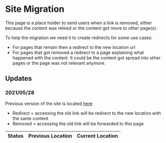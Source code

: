 # Site Migration

This page is a place holder to send users when a link is removed, either because the content was retired or the content got move to other page(s).

To help the migration we need it to create redirects for some use cases:
- For pages that remain then a redirect to the new location url
- For pages that got removed a redirect to a page explaining what happened with the content. It could be the content got spread into other pages or the page was not relevant anymore.


## Updates

### 2021/05/28

Previous version of the site is located [here](https://cloud-native-toolkit.github.io/dev-guide)

- Redirect =  accessing the old link will be redirect to the new location with the same content
- Removed  =  accessing the old link will be forwarded to this page

| Status   | Previous Location                                                                                                                                    | Current Location  |
| ------   | ----------------------------------------------------------------------------------------------------------------------------------------------------  | ----------------------------------------------------------------------------------------------------------------------------------------------------------------------------------------- |
<!--- Example: -->
<!---| Redirect | [Overview](https://cloud-native-toolkit.github.io/dev-guide/overview)                                                                                 | [Overview/What is the Cloud Native](https://cloudnativetoolkit.dev/overview/overview/)                                                                                                    |-->
